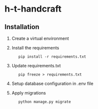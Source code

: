 # h-t-handcraft




## Installation
    
1. Create a virtual environment
2. Install the requirements

    `    pip install -r requirements.txt
    `
3. Update requirements.txt
    
    `    pip freeze > requirements.txt
    `
4. Setup database configuration in .env file
5. Apply migrations
    
    `    python manage.py migrate
    `